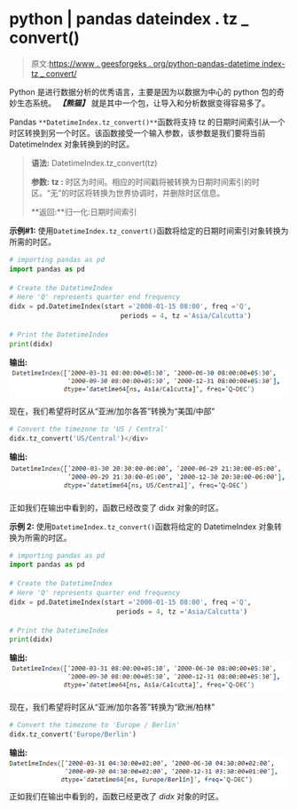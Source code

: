 # python | pandas dateindex . tz _ convert()

> 原文:[https://www . geesforgeks . org/python-pandas-datetime index-tz _ convert/](https://www.geeksforgeeks.org/python-pandas-datetimeindex-tz_convert/)

Python 是进行数据分析的优秀语言，主要是因为以数据为中心的 python 包的奇妙生态系统。 ***【熊猫】*** 就是其中一个包，让导入和分析数据变得容易多了。

Pandas `**DatetimeIndex.tz_convert()**`函数将支持 tz 的日期时间索引从一个时区转换到另一个时区。该函数接受一个输入参数，该参数是我们要将当前 DatetimeIndex 对象转换到的时区。

> **语法:** DatetimeIndex.tz_convert(tz)
> 
> **参数:**
> **tz :** 时区为时间。相应的时间戳将被转换为日期时间索引的时区。“无”的时区将转换为世界协调时，并删除时区信息。
> 
> **返回:**归一化:日期时间索引

**示例#1:** 使用`DatetimeIndex.tz_convert()`函数将给定的日期时间索引对象转换为所需的时区。

```py
# importing pandas as pd
import pandas as pd

# Create the DatetimeIndex
# Here 'Q' represents quarter end frequency 
didx = pd.DatetimeIndex(start ='2000-01-15 08:00', freq ='Q',
                            periods = 4, tz ='Asia/Calcutta')

# Print the DatetimeIndex
print(didx)
```

**输出:**
![](img/1515441987fc6d0fcd3eb1f0e3f4941c.png)

现在，我们希望将时区从“亚洲/加尔各答”转换为“美国/中部”

```py
# Convert the timezone to 'US / Central'
didx.tz_convert('US/Central')</div>
```

**输出:**
![](img/3809cd7e2c50ac8c10f5a2f0d1f7e27a.png)

正如我们在输出中看到的，函数已经改变了 didx 对象的时区。

**示例 2:** 使用`DatetimeIndex.tz_convert()`函数将给定的 DatetimeIndex 对象转换为所需的时区。

```py
# importing pandas as pd
import pandas as pd

# Create the DatetimeIndex
# Here 'Q' represents quarter end frequency 
didx = pd.DatetimeIndex(start ='2000-01-15 08:00', freq ='Q', 
                           periods = 4, tz ='Asia/Calcutta')

# Print the DatetimeIndex
print(didx)
```

**输出:**
![](img/1515441987fc6d0fcd3eb1f0e3f4941c.png)

现在，我们希望将时区从“亚洲/加尔各答”转换为“欧洲/柏林”

```py
# Convert the timezone to 'Europe / Berlin'
didx.tz_convert('Europe/Berlin')
```

**输出:**
![](img/fd4ead088f955a217f66c8bb0ccd9210.png)
正如我们在输出中看到的，函数已经更改了 *didx* 对象的时区。